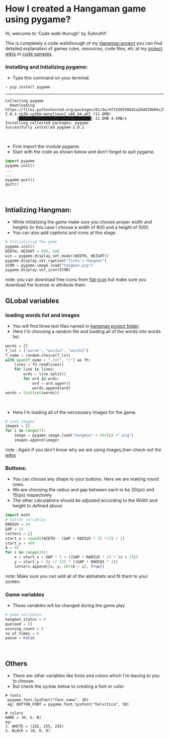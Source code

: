 # How I created a Hangaman game using pygame?
Hi, welcome to 'Code walk-thorugh' by SuhruthY.

This is completely a code walkthrough of my [Hangman project](https://suhruthy.github.io/FirstFifty/) you can find detailed explanation of games rules, resources, code files, etc at my [project wikis](https://github.com/SuhruthY/FirstFifty/wiki/Hangman) or [code samples](https://github.com/SuhruthY/FirstFifty/blob/master/Hangman/hangman.py).
&nbsp;
### Installing  and Intializing pygame:
- Type this command on your terminal.
```python
> pip install pygame
```
---
```
Collecting pygame
  Downloading https://files.pythonhosted.org/packages/01/da/4ff439558641a26dd29b04c25947e6c0ace041f56b2aa2ef1134edab06b8/pygame-2.0.1-cp36-cp36m-manylinux1_x86_64.whl (11.8MB)
     |████████████████████████████████| 11.8MB 4.5MB/s 
Installing collected packages: pygame
Successfully installed pygame-2.0.1
```
&nbsp;
- First import the module pygame.
- Start with the code as shown below and don't forget to quit pygame.
```python
import pygame
pygame.init()
...
...
pygame.quit()
quit()
```
&nbsp;
## Intializing Hangman:
- While  initializing the game make sure you choose proper width and heights (in this case I choose a width of 800 and a height of 500).
- You can also add capitons and icons at this stage. 
```python 
# Initializing the game
pygame.init()
WIDTH, HEIGHT = 800, 500
win = pygame.display.set_mode((WIDTH, HEIGHT))
pygame.display.set_caption("Tinku's Hangman")
ICON = pygame.image.load("hangman.png")
pygame.display.set_icon(ICON)
```
note: you can download free icons from [flat-icon](https://www.flaticon.com/) but make sure you download the license or attribute them.
&nbsp;
&nbsp;
## GLobal variables
### loading words list and images
- You will find three text files named in [hangman project folder](https://github.com/SuhruthY/FirstFifty/tree/master/Hangman).
- Here I'm choosing a random file and loading all of the words into words list.
```python
words = []
f_lst = ["words", "words2", "words3"]
f_name = random.choice(f_lst)
with open(f_name + ".txt", "r") as fh:
    lines = fh.readlines()
    for line in lines:
        wrds = line.split()
        for wrd in wrds:
            wrd = wrd.upper()
            words.append(wrd)
words = list(set(words))
``` 
&nbsp;
- Here I'm loading all of the neccessary images for the game.
```python 
# Load images
images = []
for i in range(7):
    image = pygame.image.load("hangman" + str(i) +".png")
    images.append(image)
```
note : Again If you don't know why we are using images,then check out the [wikis](https://github.com/SuhruthY/FirstFifty/wiki/Hangman)
&nbsp;
### Buttons:
- You can choose any shape to your buttons. Here we are making round ones.
- We are choosing the radius and gap between each to be 20(px) and 15(px) respectively
- The other calculations should be adjusted according to the Width and height to defined above.
``` python
import math
# button variables
RADIUS = 20
GAP = 15
letters = []
start_x = round((WIDTH - (GAP + RADIUS * 2) *13) / 2)
start_y = 400
A = 65
for i in range(26):
    x = start_x + GAP * 2 + ((GAP + RADIUS * 2) * (i % 13))
    y = start_y + (i // 13) * ((GAP + RADIUS * 2))
    letters.append([x, y, chr(A + i), True])
```
note: Make sure you can add all of the alphabets and fit them to your screen.
&nbsp;
### Game variables
- These variables will be changed during the game play
```python
# game variables
hangman_status = 0
guessed = []
winning_count = 0
no_of_times = 0
pause = False
```
&nbsp;
## Others
- There are other variables like fonts and colors which I'm leaving to you to choose.
- But check the syntax below to creating a font or color
```
# fonts
 pygame.font.SysFont("font_name", 30)
 eg: BUTTON_FONT = pygame.font.SysFont("helvitica", 30)

# colors
NAME = (R, G. B)
eg: 
1. WHITE = (255, 255, 255)
2. BLACK = (0, 0, 0)
```

